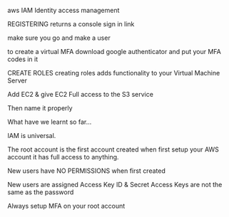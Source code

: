aws IAM
Identity access management

REGISTERING
returns a console sign in link

make sure you go and make a user

to create a virtual MFA download google authenticator and put your MFA codes in it

CREATE ROLES
creating roles adds functionality to your Virtual Machine Server

Add EC2 & give EC2 Full access to the S3 service

Then name it properly

What have we learnt so far...

IAM is universal.

The root account is the first account created when first setup your AWS account it has full access to anything.

New users have NO PERMISSIONS when first created

New users are assigned Access Key ID & Secret Access Keys are not the same as the password

Always setup MFA on your root account
